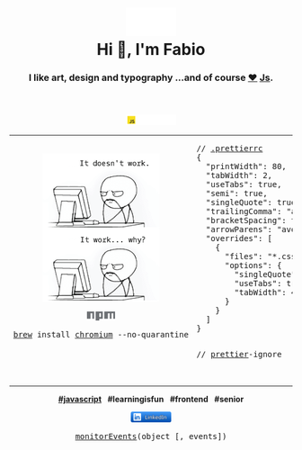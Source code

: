 <div align="center">
    <header>
        <h1>
            <img width="90" height"49" alt="DevOps" title="Code never lies, comments sometimes do." src="./res/image/devOps.svg"><br>
            Hi 👋, I'm Fabio
        </h1>
        <h3>
            I like art, design and typography ...and of course <a href="https://jshint.com">❤️</a> <a href="https://httparchive.org/reports/state-of-javascript" target="_blank">Js</a>.
        </h3>
    </header>
    <p>
        <a href="https://developer.mozilla.org/en-US/search?q="><!-- ?q=FabioVergani -->
            <img width="90" alt="MDN" src="./res/image/JavaScript.svg">
        </a>
    </p>
    <table>
       <tr>
          <td valign="top" width="33%"> 
              <br />
            <div align="center">
                <p>
                    <a href="./res/memes/programming/worst-code-ever-run.jpg">
                        <img width="208" height"264" title="So true." src="./res/memes/programming/why.png">
                    </a>
                </p>
                <p>
                    <a href="./npm.md">
                        <img width="50px" src="./res/image/npm.svg">
                    </a>
                </p>
            </div>
<pre>
<a href="https://formulae.brew.sh/cask/chromium">brew</a> install <a href="https://www.chromium.org/chromium-projects/)">chromium</a> --no-quarantine
</pre>
      </td>
      <td valign="top" width="32%">
<pre>
// <a href="https://prettier.io/docs/en/configuration.html">.prettierrc</a>
{
  "printWidth": 80,
  "tabWidth": 2,
  "useTabs": true,
  "semi": true,
  "singleQuote": true,
  "trailingComma": "all",
  "bracketSpacing": true,
  "arrowParens": "avoid",
  "overrides": [
    {
      "files": "*.css",
      "options": {
        "singleQuote": false,
        "useTabs": true,
        "tabWidth": 4
      }
    }
  ]
}
<p>
// <a href="https://prettier.io/playground">prettier</a>-ignore
</p>
</pre>
      </td>
      <td valign="top" width="34%">
<pre>
// edit <a href="https://try.terser.org">terser</a> <a href="https://terser.org/docs/api-reference#minify-options-structure">options</a>
{
    compress: {
        global_defs: {
            DEBUG: true
        }
    },
    mangle: false,
    output: {
        beautify: true
    },
    keep_classnames: true,
    keep_fnames: true
}
</pre>
 <pre>
// <a href="https://eslint.org/demo">eslint</a>
eslint-disable
<a href="https://eslint.org/docs/user-guide/configuring/language-options">global</a> globalThis
</pre>
          </td>
      </tr>
    </table>
    <p>
        <b><a href="https://developer.mozilla.org/en-US/docs/Web/API/ChildNode/after">#javascript</a></b>&ensp;
        <b>#learningisfun</b>&ensp;
        <b>#frontend</b>&ensp;
        <b>#senior</b>
    </p>
    <p>
        <a title="#sviluppatorefrontend" href="https://www.linkedin.com/in/sviluppatorefrontend/">
            <img width="72" alt="linkedIn" src="./res/image/linkedIn.svg">
        </a>
    </p> 
    <pre><a href="https://developer.chrome.com/blog/quickly-monitor-events-from-the-console-panel-2/">monitorEvents</a>(object [, events])</pre>
</div> 

<!--
![](./image.svg)
-->
